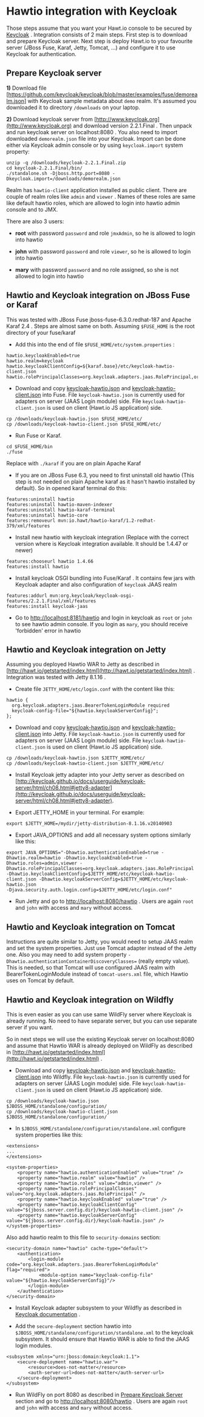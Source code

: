 Hawtio integration with Keycloak
================================

Those steps assume that you want your Hawt.io console to be secured by [Keycloak](http://www.keycloak.org) . Integration consists of 2 main steps.
First step is to download and prepare Keycloak server. Next step is deploy Hawt.io to your favourite server (JBoss Fuse, Karaf, Jetty, Tomcat, ...) and configure it
to use Keycloak for authentication.

Prepare Keycloak server
-----------------------

**1)** Download file [https://github.com/keycloak/keycloak/blob/master/examples/fuse/demorealm.json] with Keycloak sample metadata about `demo` realm. It's assumed you downloaded it to directory `/downloads` on your laptop.

**2)**  Download keycloak server from [http://www.keycloak.org](http://www.keycloak.org) and download version 2.2.1.Final . 
Then unpack and run keycloak server on localhost:8080 . You also need to import downloaded `demorealm.json` file into your Keycloak. Import can be done either via Keycloak admin console or by 
using `keycloak.import` system property:

```
unzip -q /downloads/keycloak-2.2.1.Final.zip
cd keycloak-2.2.1.Final/bin/
./standalone.sh -Djboss.http.port=8080 -Dkeycloak.import=/downloads/demorealm.json
```

Realm has `hawtio-client` application installed as public client. There are couple of realm roles like `admin` and `viewer` . Names of these roles are same like 
default hawtio roles, which are allowed to login into hawtio admin console and to JMX.

There are also 3 users:

* **root** with password `password` and role `jmxAdmin`, so he is allowed to login into hawtio

* **john** with password `password` and role `viewer`, so he is allowed to login into hawtio

* **mary** with password `password` and no role assigned, so she is not allowed to login into hawtio


Hawtio and Keycloak integration on JBoss Fuse or Karaf
------------------------------------------------------

This was tested with JBoss Fuse jboss-fuse-6.3.0.redhat-187 and Apache Karaf 2.4 . Steps are almost same on both. Assuming `$FUSE_HOME` is the root directory of your fuse/karaf

* Add this into the end of file `$FUSE_HOME/etc/system.properties` :

``` 
hawtio.keycloakEnabled=true
hawtio.realm=keycloak
hawtio.keycloakClientConfig=${karaf.base}/etc/keycloak-hawtio-client.json
hawtio.rolePrincipalClasses=org.keycloak.adapters.jaas.RolePrincipal,org.apache.karaf.jaas.boot.principal.RolePrincipal
```

* Download and copy [keycloak-hawtio.json](keycloak-hawtio.json) and [keycloak-hawtio-client.json](keycloak-hawtio-client.json) into Fuse. 
File `keycloak-hawtio.json` is currently used for adapters on server (JAAS Login module) side. File `keycloak-hawtio-client.json` is used on client (Hawt.io JS application) side.
      
```
cp /downloads/keycloak-hawtio.json $FUSE_HOME/etc/
cp /downloads/keycloak-hawtio-client.json $FUSE_HOME/etc/
```
 
* Run Fuse or Karaf. 

```
cd $FUSE_HOME/bin
./fuse
```

Replace with `./karaf` if you are on plain Apache Karaf

* If you are on JBoss Fuse 6.3, you need to first uninstall old hawtio (This step is not needed on plain Apache karaf as it hasn't hawtio installed by default).
So in opened karaf terminal do this:

```
features:uninstall hawtio
features:uninstall hawtio-maven-indexer
features:uninstall hawtio-karaf-terminal
features:uninstall hawtio-core
features:removeurl mvn:io.hawt/hawtio-karaf/1.2-redhat-379/xml/features
```

* Install new hawtio with keycloak integration (Replace with the correct version where is Keycloak integration available. It should be 1.4.47 or newer) 

```
features:chooseurl hawtio 1.4.66
features:install hawtio
```

* Install keycloak OSGI bundling into Fuse/Karaf . It contains few jars with Keycloak adapter and also configuration of `keycloak` JAAS realm

```
features:addurl mvn:org.keycloak/keycloak-osgi-features/2.2.1.Final/xml/features
features:install keycloak-jaas
```

* Go to [http://localhost:8181/hawtio](http://localhost:8181/hawtio) and login in keycloak as `root` or `john` to see hawtio admin console. 
If you login as `mary`, you should receive 'forbidden' error in hawtio


Hawtio and Keycloak integration on Jetty 
----------------------------------------


Assuming you deployed Hawtio WAR to Jetty as described in [http://hawt.io/getstarted/index.html](http://hawt.io/getstarted/index.html) . 
Integration was tested with Jetty 8.1.16 .

* Create file `JETTY_HOME/etc/login.conf` with the content like this:
 
```
hawtio {
  org.keycloak.adapters.jaas.BearerTokenLoginModule required 
  keycloak-config-file="${hawtio.keycloakServerConfig}"; 
};
```
 
* Download and copy [keycloak-hawtio.json](keycloak-hawtio.json) and [keycloak-hawtio-client.json](keycloak-hawtio-client.json) into Jetty. 
  File `keycloak-hawtio.json` is currently used for adapters on server (JAAS Login module) side. File `keycloak-hawtio-client.json` is used on client (Hawt.io JS application) side.
   
```
cp /downloads/keycloak-hawtio.json $JETTY_HOME/etc/
cp /downloads/keycloak-hawtio-client.json $JETTY_HOME/etc/
```

* Install Keycloak jetty adapter into your Jetty server as described on [http://keycloak.github.io/docs/userguide/keycloak-server/html/ch08.html#jetty8-adapter](http://keycloak.github.io/docs/userguide/keycloak-server/html/ch08.html#jetty8-adapter).
 
* Export JETTY_HOME in your terminal. For example: 

```
export $JETTY_HOME=/mydir/jetty-distribution-8.1.16.v20140903
```

* Export JAVA_OPTIONS and add all necessary system options similarly like this:

```
export JAVA_OPTIONS="-Dhawtio.authenticationEnabled=true -Dhawtio.realm=hawtio -Dhawtio.keycloakEnabled=true -Dhawtio.roles=admin,viewer -Dhawtio.rolePrincipalClasses=org.keycloak.adapters.jaas.RolePrincipal 
-Dhawtio.keycloakClientConfig=$JETTY_HOME/etc/keycloak-hawtio-client.json -Dhawtio.keycloakServerConfig=$JETTY_HOME/etc/keycloak-hawtio.json 
-Djava.security.auth.login.config=$JETTY_HOME/etc/login.conf"
```

* Run Jetty and go to [http://localhost:8080/hawtio](http://localhost:8080/hawtio) . Users are again `root` and `john` with access and `mary` without access.


Hawtio and Keycloak integration on Tomcat
-----------------------------------------

Instructions are quite similar to Jetty, you would need to setup JAAS realm and set the system properties. Just use Tomcat adapter instead of the Jetty one.
Also you may need to add system property `-Dhawtio.authenticationContainerDiscoveryClasses=` (really empty value). This is needed, so that
Tomcat will use configured JAAS realm with BearerTokenLoginModule instead of `tomcat-users.xml` file, which Hawtio uses on Tomcat by default.
 

Hawtio and Keycloak integration on Wildfly
------------------------------------------

This is even easier as you can use same WildFly server where Keycloak is already running. No need to have separate server, but you can use separate server if you want. 

So in next steps we will use the existing Keycloak server on localhost:8080 and assume that Hawtio WAR is already deployed on WildFly as 
described in [http://hawt.io/getstarted/index.html](http://hawt.io/getstarted/index.html) .

* Download and copy [keycloak-hawtio.json](keycloak-hawtio.json) and [keycloak-hawtio-client.json](keycloak-hawtio-client.json) into Wildfly. 
  File `keycloak-hawtio.json` is currently used for adapters on server (JAAS Login module) side. File `keycloak-hawtio-client.json` is used on client (Hawt.io JS application) side.
   
```
cp /downloads/keycloak-hawtio.json $JBOSS_HOME/standalone/configuration/
cp /downloads/keycloak-hawtio-client.json $JBOSS_HOME/standalone/configuration/
```

* In `$JBOSS_HOME/standalone/configuration/standalone.xml` configure system properties like this:

```
<extensions>
...
</extensions>

<system-properties>
    <property name="hawtio.authenticationEnabled" value="true" />
    <property name="hawtio.realm" value="hawtio" />
    <property name="hawtio.roles" value="admin,viewer" />
    <property name="hawtio.rolePrincipalClasses" value="org.keycloak.adapters.jaas.RolePrincipal" />
    <property name="hawtio.keycloakEnabled" value="true" />
    <property name="hawtio.keycloakClientConfig" value="${jboss.server.config.dir}/keycloak-hawtio-client.json" />
    <property name="hawtio.keycloakServerConfig" value="${jboss.server.config.dir}/keycloak-hawtio.json" />
</system-properties>
```

Also add hawtio realm to this file to `security-domains` section:

```
<security-domain name="hawtio" cache-type="default">
    <authentication>
        <login-module code="org.keycloak.adapters.jaas.BearerTokenLoginModule" flag="required">
            <module-option name="keycloak-config-file" value="${hawtio.keycloakServerConfig}"/>
        </login-module>                        
    </authentication>
</security-domain>
```

* Install Keycloak adapter subsystem to your Wildfly as described in [Keycloak documentation](http://www.keycloak.org) .

* Add the `secure-deployment` section hawtio into `$JBOSS_HOME/standalone/configuration/standalone.xml`  to the keycloak subsystem. 
It should ensure that Hawtio WAR is able to find the JAAS login modules.
 
```
<subsystem xmlns="urn:jboss:domain:keycloak:1.1">
    <secure-deployment name="hawtio.war">
        <resource>does-not-matter</resource>
        <auth-server-url>does-not-matter</auth-server-url>
    </secure-deployment>
</subsystem>
```        

* Run WildFly on port 8080 as described in [Prepare Keycloak Server](#prepare-keycloak-server) section and go to [http://localhost:8080/hawtio](http://localhost:8080/hawtio) . 
Users are again `root` and `john` with access and `mary` without access. 

